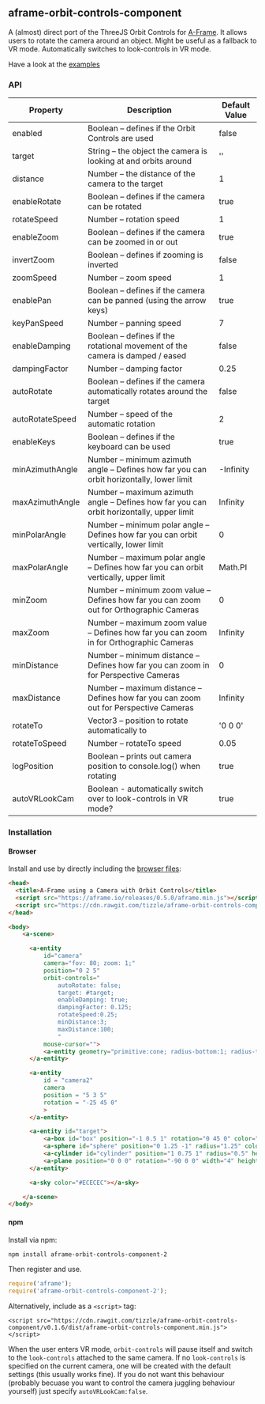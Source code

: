 ## aframe-orbit-controls-component

A (almost) direct port of the ThreeJS Orbit Controls for [A-Frame](https://aframe.io).
It allows users to rotate the camera around an object. Might be useful as a fallback to VR mode. Automatically switches to look-controls in VR mode.

Have a look at the [examples](https://tizzle.github.io/aframe-orbit-controls-component/)

### API

| Property   | Description | Default Value |
| ---------- | ----------- | ------------- |
| enabled | Boolean – defines if the Orbit Controls are used | false
| target | String – the object the camera is looking at and orbits around | '' |
| distance | Number – the distance of the camera to the target | 1 |
| enableRotate | Boolean – defines if the camera can be rotated | true |
| rotateSpeed | Number – rotation speed | 1 |
| enableZoom | Boolean – defines if the camera can be zoomed in or out | true |
| invertZoom | Boolean – defines if zooming is inverted | false |
| zoomSpeed | Number – zoom speed | 1 |
| enablePan | Boolean – defines if the camera can be panned (using the arrow keys) | true |
| keyPanSpeed | Number – panning speed | 7 |
| enableDamping | Boolean – defines if the rotational movement of the camera is damped / eased | false |
| dampingFactor | Number – damping factor | 0.25 |
| autoRotate | Boolean – defines if the camera automatically rotates around the target | false |
| autoRotateSpeed | Number – speed of the automatic rotation | 2 |
| enableKeys | Boolean – defines if the keyboard can be used | true |
| minAzimuthAngle | Number – minimum azimuth angle – Defines how far you can orbit horizontally, lower limit | -Infinity |
| maxAzimuthAngle | Number – maximum azimuth angle – Defines how far you can orbit horizontally, upper limit | Infinity |
| minPolarAngle | Number – minimum polar angle – Defines how far you can orbit vertically, lower limit | 0 |
| maxPolarAngle | Number – maximum polar angle – Defines how far you can orbit vertically, upper limit | Math.PI |
| minZoom | Number – minimum zoom value – Defines how far you can zoom out for Orthographic Cameras | 0 |
| maxZoom | Number – maximum zoom value – Defines how far you can zoom in for Orthographic Cameras | Infinity |
| minDistance | Number – minimum distance – Defines how far you can zoom in for Perspective Cameras | 0 |
| maxDistance | Number – maximum distance – Defines how far you can zoom out for Perspective Cameras | Infinity |
| rotateTo | Vector3 – position to rotate automatically to | '0 0 0' |
| rotateToSpeed | Number – rotateTo speed | 0.05 |
| logPosition | Boolean – prints out camera position to console.log() when rotating | true |
| autoVRLookCam | Boolean - automatically switch over to look-controls in VR mode? | true |

### Installation

#### Browser

Install and use by directly including the [browser files](dist):

```html
<head>
  <title>A-Frame using a Camera with Orbit Controls</title>
  <script src="https://aframe.io/releases/0.5.0/aframe.min.js"></script>
  <script src="https://cdn.rawgit.com/tizzle/aframe-orbit-controls-component/v0.1.6/dist/aframe-orbit-controls-component.min.js"></script>
</head>

<body>
    <a-scene>

      <a-entity
          id="camera"
          camera="fov: 80; zoom: 1;"
          position="0 2 5"
          orbit-controls="
              autoRotate: false;
              target: #target;
              enableDamping: true;
              dampingFactor: 0.125;
              rotateSpeed:0.25;
              minDistance:3;
              maxDistance:100;
              "
          mouse-cursor="">
          <a-entity geometry="primitive:cone; radius-bottom:1; radius-top:0" scale=".33 1 .33" position="0 0 0" rotation="90 0 0" material="color: #0099ff; transparent: true; opacity:0.5"></a-entity>
      </a-entity>

      <a-entity
          id = "camera2"
          camera
          position = "5 3 5"
          rotation = "-25 45 0"
          >
      </a-entity>

      <a-entity id="target">
          <a-box id="box" position="-1 0.5 1" rotation="0 45 0" color="#4CC3D9"></a-box>
          <a-sphere id="sphere" position="0 1.25 -1" radius="1.25" color="#EF2D5E"></a-sphere>
          <a-cylinder id="cylinder" position="1 0.75 1" radius="0.5" height="1.5" color="#FFC65D"></a-cylinder>
          <a-plane position="0 0 0" rotation="-90 0 0" width="4" height="4" color="#7BC8A4"></a-plane>
      </a-entity>

      <a-sky color="#ECECEC"></a-sky>

    </a-scene>
</body>
```


#### npm

Install via npm:

```bash
npm install aframe-orbit-controls-component-2
```

Then register and use.

```js
require('aframe');
require('aframe-orbit-controls-component-2');
```

Alternatively, include as a `<script>` tag:
```
<script src="https://cdn.rawgit.com/tizzle/aframe-orbit-controls-component/v0.1.6/dist/aframe-orbit-controls-component.min.js"></script>
```
When the user enters VR mode, `orbit-controls` will pause itself and switch to the `look-controls` attached to the same camera. If no `look-controls` is specified on the current camera, one will be created with the default settings (this usually works fine). If you do not want this behaviour (probably becuase you want to control the camera juggling behaviour yourself) just specify `autoVRLookCam:false`.
